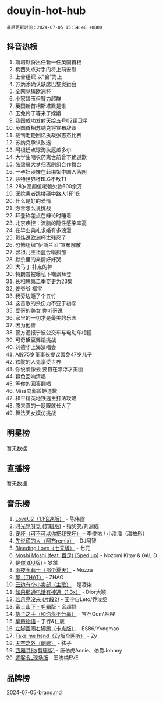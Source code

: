 # douyin-hot-hub

`最后更新时间：2024-07-05 15:14:48 +0800`

## 抖音热榜

1. 斯塔默将出任新一任英国首相
1. 梅西失点对手门将上前安慰
1. 上合组织 以“合”为上
1. 苏炳添确认缺席巴黎奥运会
1. 全网竞猜欧洲杯
1. 小家碧玉但臂力超群
1. 英国新首相斯塔默是谁
1. 玉兔终于等来了嫦娥
1. 我国成功发射天绘五号02组卫星
1. 英国首相苏纳克将宣布辞职
1. 裁判毛艳回忆执裁张志杰比赛
1. 苏纳克承认败选
1. 阿根廷点球淘汰厄瓜多尔
1. 大学生喝农药离世前曾下跪道歉
1. 张碧晨大梦归离剧组合作舞台
1. 一孕妇涉嫌在菲绑架中国人落网
1. 沙特世界杯BLG不敌T1
1. 28岁高颜值老赖欠款600余万
1. 医院患者跳楼砸中路人1死1伤
1. 什么是好的爱情
1. 方言怎么说挑战
1. 拜登称差点在辩论时睡着
1. 北京疾控：流脑的隐性感染率高
1. 在毕业典礼求婚有多浪漫
1. 贺炜说欧洲杯太残忍了
1. 恐怖组织“伊斯兰团”宣布解散
1. 容祖儿王祖蓝合唱孤雏
1. 默杀里的亲情好好哭
1. 大马丁 扑点的神
1. 特朗普被曝私下嘲讽拜登
1. 长相思第二季变更为23集
1. 姜爷爷 福宝
1. 我旁边睡了个五竹
1. 这首歌的杀伤力不亚于初恋
1. 爱哥的美女 你听哥说
1. 家里的一切才是最美的乐园
1. 因为他善
1. 警方通报宁波公交车与电动车相撞
1. 可奇黛豆舞蹈挑战
1. 刘德华上海演唱会
1. A股75岁董事长提议罢免47岁儿子
1. 铁腚的人先享受世界
1. 你说爱像云 要自在漂浮才美丽
1. 暮色回响清唱
1. 等你的回答翻唱
1. Miss向郭碧婷道歉
1. 和平精英地铁逃生打法攻略
1. 原来真的一眨眼就长大了
1. 舞法天女模仿挑战

## 明星榜

暂无数据

## 直播榜

暂无数据

## 音乐榜

1. [LoveU2（1.1倍速版）](https://sf5-hl-cdn-tos.douyinstatic.com/obj/tos-cn-ve-2774/oQMeDffLaEmgMwgCOEMAFCI6INzoFPgWdD0rsa) - 陈伟霆
1. [时光晃呀晃 (剪辑版)](https://sf5-hl-cdn-tos.douyinstatic.com/obj/tos-cn-ve-2774/o8ACeQem3gwI1x3GIYGAfKG0LJebKFRJDwRwyW) - 指尖笑/刘洲成
1. [宠坏（可不可以你把我宠坏）](https://sf5-hl-cdn-tos.douyinstatic.com/obj/tos-cn-ve-2774/ocWI8ft2gd0rAfXKzvKGeMQM6fVLTLfA8UJzwl) - 李俊佑 / 小潘潘（潘柚彤）
1. [先说谎的人（阿布remix）](https://sf3-cdn-tos.douyinstatic.com/obj/tos-cn-ve-2774/owQtOFmAzBgxBKDOYfeCTQTgE9cDORrOQqmCZy) - DJ阿智
1. [Bleeding Love（七元版）](https://sf5-hl-cdn-tos.douyinstatic.com/obj/tos-cn-ve-2774/oEgC9eZFHQ1MfSRnrfkzFp8AayDWqAQMABBgUs) - 七元
1. [Moshi Moshi (feat. 百足) [Sped up]](https://sf5-hl-cdn-tos.douyinstatic.com/obj/tos-cn-ve-2774/ocCPFQcXJLeroaIdQLIGAoeeYM3OAUYGDguHXz) - Nozomi Kitay & GAL D
1. [是你 (DJ版)](https://sf5-hl-cdn-tos.douyinstatic.com/obj/tos-cn-ve-2774/1ec766e572b34c42853ce6315d426850) - 梦然
1. [雨夜金菲士（那个夏天）](https://sf5-hl-cdn-tos.douyinstatic.com/obj/tos-cn-ve-2774/osPmPLDWQBBE2Z6bftCgYwkFaF4pEYEneXaZQs) - Mozza
1. [那（THAT）](https://sf5-hl-cdn-tos.douyinstatic.com/obj/tos-cn-ve-2774/oIIWGeBZCnlGx9tl0gFlCfwlQbj7QWAD8HYAGg) - ZHAO
1. [云边有个小卖部（主歌）](https://sf5-hl-cdn-tos.douyinstatic.com/obj/tos-cn-ve-2774/okvgzOZylLA4WYUHkAhpy5DrCiqAmBjiMIkJp) - 是凌柒
1. [如果那通电话有接通（1.3x）](https://sf3-cdn-tos.douyinstatic.com/obj/tos-cn-ve-2774/ocJeJKhUhAJG8EYZiEFfGFAPkD3beMQ5mwDv1e) - Dior大颖
1. [若月亮没来 (片段2)](https://sf3-cdn-tos.douyinstatic.com/obj/tos-cn-ve-2774/ocQavLLjkCOeDxGyYeIMGgNAIwJ0QXE1Ve3Fzv) - 王宇宙Leto/乔浚丞
1. [富士山下 - 剪辑版](https://sf5-hl-cdn-tos.douyinstatic.com/obj/tos-cn-ve-2774/o4QGmeUZhQXvtC5BDkogeQni8WbdCBUJEYI12v) - 余超颖
1. [执子之手（和你永不分离）](https://sf5-hl-cdn-tos.douyinstatic.com/obj/tos-cn-ve-2774/oU4mUWISThYfqtA61VOl8PAQGeK2LGGQfFCZfY) - 宝石Gem\哩哩
1. [草莓物语](https://sf5-hl-cdn-tos.douyinstatic.com/obj/tos-cn-ve-2774/okynhJ7jEAIIZBfsLgYMEI8QC3WbQNN66RKzhT) - 于行&仁辰
1. [左脚画圈右脚踢（卡点版）](https://sf5-hl-cdn-tos.douyinstatic.com/obj/tos-cn-ve-2774/oAoAIr8BJv8B7W4CEBMsaSfDWrAiF4izwIDMJg) - ES86/Yvngmao
1. [Take me hand（Zy版全网听）](https://sf3-cdn-tos.douyinstatic.com/obj/tos-cn-ve-2774/owyUoUuVpA1I7BiszAYMSqbGseWQw8P7Ea2BiR) - Zy
1. [天空之外（副歌）](https://sf3-cdn-tos.douyinstatic.com/obj/tos-cn-ve-2774/oAYn0BTp8jS8iSyZSHMUWAikyvAWI1c7aiJTr) - 弦子
1. [西厢寻他(剪辑版)](https://sf5-hl-cdn-tos.douyinstatic.com/obj/tos-cn-ve-2774/oUsAVfAQKlRNxEv5qxvIB8o5qmIWUcXbzJKJhw) - 唐伯虎Annie、伯爵Johnny
1. [逐客令_现场版](https://sf3-cdn-tos.douyinstatic.com/obj/tos-cn-ve-2774/okjvqFftEMAIgLPvI8f4MT5CZVyxmDQdBOwjBv) - 王澳楠EVE

## 品牌榜

[2024-07-05-brand.md](2024-07-05-brand.md)
